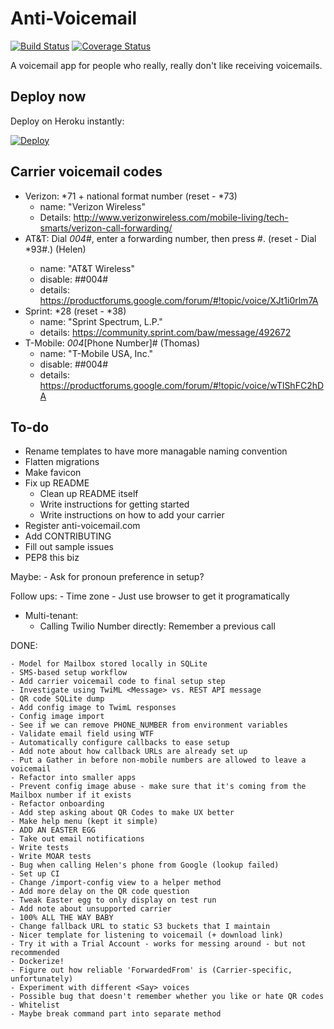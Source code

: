# Anti-Voicemail

[![Build Status](https://travis-ci.org/atbaker/anti-voicemail.svg?branch=master)](https://travis-ci.org/atbaker/anti-voicemail)
[![Coverage Status](https://coveralls.io/repos/atbaker/anti-voicemail/badge.svg?branch=master&service=github)](https://coveralls.io/github/atbaker/anti-voicemail?branch=master)

A voicemail app for people who really, really don't like receiving voicemails.

## Deploy now

Deploy on Heroku instantly:

[![Deploy](https://www.herokucdn.com/deploy/button.svg)](https://heroku.com/deploy?template=https://github.com/atbaker/anti-voicemail)

## Carrier voicemail codes

- Verizon: *71 + national format number (reset - *73)
    - name: "Verizon Wireless"
    - Details: http://www.verizonwireless.com/mobile-living/tech-smarts/verizon-call-forwarding/
- AT&T: Dial *004*<phone number>#, enter a forwarding number, then press #. (reset - Dial *93#.) (Helen)
    - name: "AT&T Wireless"
    - disable: ##004#
    - details: https://productforums.google.com/forum/#!topic/voice/XJt1i0rlm7A
- Sprint: *28 (reset - *38)
    - name: "Sprint Spectrum, L.P."
    - details: https://community.sprint.com/baw/message/492672
- T-Mobile: *004*[Phone Number]# (Thomas)
    - name: "T-Mobile USA, Inc."
    - disable: ##004#
    - details: https://productforums.google.com/forum/#!topic/voice/wTlShFC2hDA

## To-do

- Rename templates to have more managable naming convention
- Flatten migrations
- Make favicon
- Fix up README
    - Clean up README itself
    - Write instructions for getting started
    - Write instructions on how to add your carrier
- Register anti-voicemail.com
- Add CONTRIBUTING
- Fill out sample issues
- PEP8 this biz

Maybe:
    - Ask for pronoun preference in setup?

Follow ups:
    - Time zone - Just use browser to get it programatically

- Multi-tenant:
    - Calling Twilio Number directly: Remember a previous call

DONE:

    - Model for Mailbox stored locally in SQLite
    - SMS-based setup workflow
    - Add carrier voicemail code to final setup step
    - Investigate using TwiML <Message> vs. REST API message
    - QR code SQLite dump
    - Add config image to TwimL responses
    - Config image import
    - See if we can remove PHONE_NUMBER from environment variables
    - Validate email field using WTF
    - Automatically configure callbacks to ease setup
    - Add note about how callback URLs are already set up
    - Put a Gather in before non-mobile numbers are allowed to leave a voicemail
    - Refactor into smaller apps
    - Prevent config image abuse - make sure that it's coming from the Mailbox number if it exists
    - Refactor onboarding
    - Add step asking about QR Codes to make UX better
    - Make help menu (kept it simple)
    - ADD AN EASTER EGG
    - Take out email notifications
    - Write tests
    - Write MOAR tests
    - Bug when calling Helen's phone from Google (lookup failed)
    - Set up CI
    - Change /import-config view to a helper method
    - Add more delay on the QR code question
    - Tweak Easter egg to only display on test run
    - Add note about unsupported carrier
    - 100% ALL THE WAY BABY
    - Change fallback URL to static S3 buckets that I maintain
    - Nicer template for listening to voicemail (+ download link)
    - Try it with a Trial Account - works for messing around - but not recommended
    - Dockerize!
    - Figure out how reliable 'ForwardedFrom' is (Carrier-specific, unfortunately)
    - Experiment with different <Say> voices
    - Possible bug that doesn't remember whether you like or hate QR codes
    - Whitelist
    - Maybe break command part into separate method
